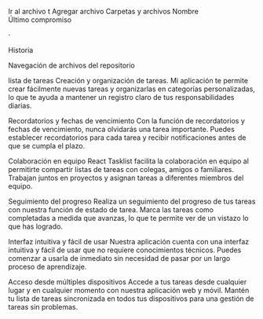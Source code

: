 
Ir al archivo
t
Agregar archivo
Carpetas y archivos
Nombre		
Último compromiso


 · 

Historia

Navegación de archivos del repositorio

lista de tareas
Creación y organización de tareas.
Mi aplicación te permite crear fácilmente nuevas tareas y organizarlas en categorías personalizadas, lo que te ayuda a mantener un registro claro de tus responsabilidades diarias.

Recordatorios y fechas de vencimiento
Con la función de recordatorios y fechas de vencimiento, nunca olvidarás una tarea importante. Puedes establecer recordatorios para cada tarea y recibir notificaciones antes de que se cumpla el plazo.

Colaboración en equipo
React Tasklist facilita la colaboración en equipo al permitirte compartir listas de tareas con colegas, amigos o familiares. Trabajan juntos en proyectos y asignan tareas a diferentes miembros del equipo.

Seguimiento del progreso
Realiza un seguimiento del progreso de tus tareas con nuestra función de estado de tarea. Marca las tareas como completadas a medida que avanzas, lo que te permite ver de un vistazo lo que has logrado.

Interfaz intuitiva y fácil de usar
Nuestra aplicación cuenta con una interfaz intuitiva y fácil de usar que no requiere conocimientos técnicos. Puedes comenzar a usarla de inmediato sin necesidad de pasar por un largo proceso de aprendizaje.

Acceso desde múltiples dispositivos
Accede a tus tareas desde cualquier lugar y en cualquier momento con nuestra aplicación web y móvil. Mantén tu lista de tareas sincronizada en todos tus dispositivos para una gestión de tareas sin problemas.
